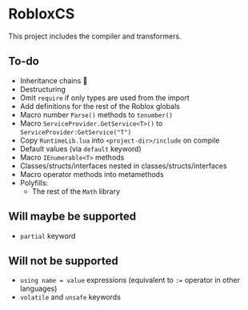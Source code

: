 ﻿# RobloxCS
This project includes the compiler and transformers.

## To-do
- Inheritance chains 🤮
- Destructuring
- Omit `require` if only types are used from the import
- Add definitions for the rest of the Roblox globals
- Macro number `Parse()` methods to `tonumber()`
- Macro `ServiceProvider.GetService<T>()` to `ServiceProvider:GetService("T")`
- Copy `RuntimeLib.lua` into `<project-dir>/include` on compile
- Default values (via `default` keyword)
- Macro `IEnumerable<T>` methods
- Classes/structs/interfaces nested in classes/structs/interfaces
- Macro operator methods into metamethods
- Polyfills:
	- The rest of the `Math` library

## Will maybe be supported
- `partial` keyword

## Will not be supported
- `using name = value` expressions (equivalent to `:=` operator in other languages)
- `volatile` and `unsafe` keywords